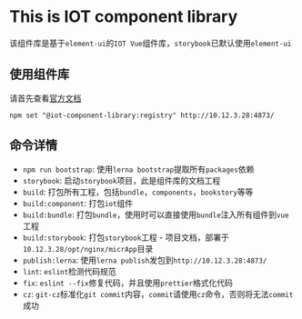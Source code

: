 # This is IOT component library

该组件库是基于`element-ui`的`IOT Vue`组件库，`storybook`已默认使用`element-ui`

## 使用组件库

请首先查看[官方文档](http://10.12.3.28/micrApp/storybook-static/?path=/story/iotlib-introduction--page)

```
npm set "@iot-component-library:registry" http://10.12.3.28:4873/
```

## 命令详情

- `npm run bootstrap`: 使用`lerna bootstrap`提取所有`packages`依赖
- `storybook`: 启动`storybook`项目，此是组件库的文档工程
- `build`: 打包所有工程，包括`bundle`，`components`，`bookstory`等等
- `build:component`: 打包`iot`组件
- `build:bundle`: 打包`bundle`，使用时可以直接使用`bundle`注入所有组件到`vue`工程
- `build:storybook`: 打包`storybook`工程 - 项目文档，部署于`10.12.3.28/opt/nginx/micrApp`目录
- `publish:lerna`: 使用`lerna publish`发包到`http://10.12.3.28:4873/`
- `lint`: `eslint`检测代码规范
- `fix`: `eslint --fix`修复代码，并且使用`prettier`格式化代码
- `cz`: `git-cz`标准化`git commit`内容，`commit`请使用`cz`命令，否则将无法`commit`成功